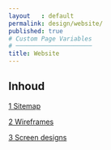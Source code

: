 ```yaml
---
layout   : default
permalink: design/website/
published: true
# Custom Page Variables
# ─────────────────────
title: Website
---
```


## Inhoud

<a href="{{ 'design/website/sitemap' | relative_url }}">1 Sitemap</a><br>

<a href="{{ 'design/website/wireframes' | relative_url }}">2 Wireframes</a><br>

<a href="{{ 'design/website/screen-designs' | relative_url }}">3 Screen designs</a><br>